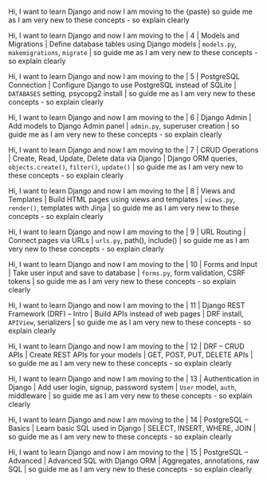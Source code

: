 Hi, I want to learn Django and now I am moving to the {paste} so guide me as I am very new to these concepts - so explain clearly 


Hi, I want to learn Django and now I am moving to the | 4    | Models and Migrations               | Define database tables using Django models           | `models.py`, `makemigrations`, `migrate`                       | so guide me as I am very new to these concepts - so explain clearly 



Hi, I want to learn Django and now I am moving to the | 5    | PostgreSQL Connection               | Configure Django to use PostgreSQL instead of SQLite | `DATABASES` setting, psycopg2 install                          | so guide me as I am very new to these concepts - so explain clearly 


Hi, I want to learn Django and now I am moving to the | 6    | Django Admin                        | Add models to Django Admin panel                     | `admin.py`, superuser creation                                 | so guide me as I am very new to these concepts - so explain clearly 

Hi, I want to learn Django and now I am moving to the | 7    | CRUD Operations                     | Create, Read, Update, Delete data via Django         | Django ORM queries, `objects.create()`, `filter()`, `update()` | so guide me as I am very new to these concepts - so explain clearly 


Hi, I want to learn Django and now I am moving to the | 8    | Views and Templates                 | Build HTML pages using views and templates           | `views.py`, `render()`, templates with Jinja                   | so guide me as I am very new to these concepts - so explain clearly 



Hi, I want to learn Django and now I am moving to the | 9    | URL Routing                         | Connect pages via URLs                               | `urls.py`, path(), include()                                   | so guide me as I am very new to these concepts - so explain clearly 



Hi, I want to learn Django and now I am moving to the | 10   | Forms and Input                     | Take user input and save to database                 | `forms.py`, form validation, CSRF tokens                       | so guide me as I am very new to these concepts - so explain clearly 


Hi, I want to learn Django and now I am moving to the | 11   | Django REST Framework (DRF) – Intro | Build APIs instead of web pages                      | DRF install, `APIView`, serializers                            | so guide me as I am very new to these concepts - so explain clearly 



Hi, I want to learn Django and now I am moving to the | 12   | DRF – CRUD APIs                     | Create REST APIs for your models                     | GET, POST, PUT, DELETE APIs                                    | so guide me as I am very new to these concepts - so explain clearly 



Hi, I want to learn Django and now I am moving to the | 13   | Authentication in Django            | Add user login, signup, password system              | `User` model, `auth`, middleware                               | so guide me as I am very new to these concepts - so explain clearly 


Hi, I want to learn Django and now I am moving to the 
| 14   | PostgreSQL – Basics                 | Learn basic SQL used in Django                       | SELECT, INSERT, WHERE, JOIN                                    | so guide me as I am very new to these concepts - so explain clearly 


Hi, I want to learn Django and now I am moving to the 
| 15   | PostgreSQL – Advanced               | Advanced SQL with Django ORM                         | Aggregates, annotations, raw SQL                               | so guide me as I am very new to these concepts - so explain clearly 

